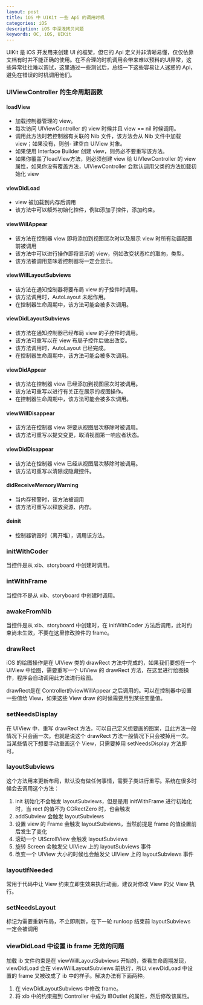 ```yaml
---
layout: post
title: iOS 中 UIKit 一些 Api 的调用时机
categories: iOS
description: iOS 中深浅拷贝问题
keywords: OC, iOS, UIKit
---
```



UIKit 是 iOS 开发用来创建 UI 的框架，但它的 Api 定义并非清晰易懂，仅仅依靠文档有时并不能正确的使用。在不合理的时机调用会带来难以预料的UI异常，这些异常往往难以调试，这里通过一些测试后，总结一下这些容易让人迷惑的 Api，避免在错误的时机调用他们。

### UIViewController 的生命周期函数

#### loadView
- 加载控制器管理的 view。
- 每次访问 UIViewController 的 view 时候并且 view == nil 时候调用。
- 调用此方法时若控制器有关联的 Nib 文件，该方法会从 Nib 文件中加载 view；如果没有，则创- 建空白 UIView 对象。
- 如果使用 Interface Builder 创建 view，则务必不要重写该方法。
- 如果你覆盖了loadView方法，则必须创建 view 给 UIVIewController 的 view 属性，如果你没有覆盖方法，UIViewController 会默认调用父类的方法加载初始化 view

#### viewDidLoad
- view 被加载到内存后调用
- 该方法中可以额外初始化控件，例如添加子控件，添加约束。

#### viewWillAppear
- 该方法在控制器 view 即将添加到视图层次时以及展示 view 时所有动画配置前被调用
- 该方法中可以进行操作即将显示的 view，例如改变状态栏的取向，类型。
- 该方法被调用意味着控制器将一定会显示。

#### viewWillLayoutSubviews
- 该方法在通知控制器将要布局 view 的子控件时调用。
- 该方法调用时，AutoLayout 未起作用。
- 在控制器生命周期中，该方法可能会被多次调用。


#### viewDidLayoutSubviews
- 该方法在通知控制器已经布局 view 的子控件时调用。
- 该方法可重写以在 view 布局子控件后做出改变。
- 该方法调用时，AutoLayout 已经完成。
- 在控制器生命周期中，该方法可能会被多次调用。

#### viewDidAppear
- 该方法在控制器 view 已经添加到视图层次时被调用。
- 该方法可重写以进行有关正在展示的视图操作。
- 在控制器生命周期中，该方法可能会被多次调用。

#### viewWillDisappear
- 该方法在控制器 view 将要从视图层次移除时被调用。
- 该方法可重写以提交变更，取消视图第一响应者状态。

#### viewDidDisappear
- 该方法在控制器 view 已经从视图层次移除时被调用。
- 该方法可重写以清除或隐藏控件。

#### didReceiveMemoryWarning
- 当内存预警时，该方法被调用
- 该方法可重写以释放资源、内存。

#### deinit
- 控制器销毁时（离开堆），调用该方法。

### initWithCoder
当控件是从 xib、storyboard 中创建时调用。

### intWithFrame
当控件不是从 xib、storyboard 中创建时调用。

### awakeFromNib
当控件是从 xib、storyboard 中创建时，在 initWithCoder 方法后调用，此时约束尚未生效，不要在这里修改控件的 frame。

### drawRect
iOS 的绘图操作是在 UIView 类的 drawRect 方法中完成的，如果我们要想在一个 UIView 中绘图，需要重写一个 UIView 的 drawRect 方法，在这里进行绘图操作，程序会自动调用此方法进行绘图。

drawRect是在 Controller的viewWillAppear 之后调用的。可以在控制器中设置一些值给 View，如果这些 View draw 的时候需要用到某些变量值。

### setNeedsDisplay
在 UIView 中，重写 drawRect 方法，可以自己定义想要画的图案，且此方法一般情况下只会画一次。也就是说这个 drawRect 方法一般情况下只会被掉用一次。 当某些情况下想要手动重画这个 View，只需要掉用 setNeedsDisplay 方法即可。

### layoutSubviews
这个方法用来更新布局，默认没有做任何事情，需要子类进行重写。系统在很多时候会去调用这个方法：
1. init 初始化不会触发 layoutSubviews，但是是用 initWithFrame 进行初始化时，当 rect 的值不为 CGRectZero 时，也会触发
2. addSubview 会触发 layoutSubviews
3. 设置 view 的 Frame 会触发 layoutSubviews，当然前提是 frame 的值设置前后发生了变化
4. 滚动一个 UIScrollView 会触发 layoutSubviews
5. 旋转 Screen 会触发父 UIView 上的 layoutSubviews 事件
6. 改变一个 UIView 大小的时候也会触发父 UIView 上的 layoutSubviews 事件

### layoutIfNeeded
常用于代码中让 View 约束立即生效来执行动画，建议对修改 View 的父 View 执行。

### setNeedsLayout
标记为需要重新布局，不立即刷新，在下一轮 runloop 结束前 layoutSubviews 一定会被调用

### viewDidLoad 中设置 ib frame 无效的问题
加载 ib 文件约束是在 viewWillLayoutSubviews 开始的，查看生命周期发现，viewDidLoad 会在 viewWillLayoutSubviews 前执行，所以 viewDidLoad 中设置的 frame 又被改成了 ib 中的样子。解决办法有下面两种。

1. 在 viewDidLayoutSubviews 中修改 frame。
2. 将 xib 中的约束拖到 Controller 中成为 IBOutlet 的属性，然后修改该属性。